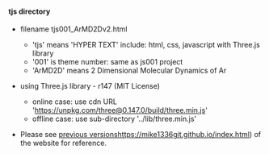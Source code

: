 #### tjs directory

 - filename tjs001_ArMD2Dv2.html
    - 'tjs' means 'HYPER TEXT' include: html, css, javascript with Three.js library
    - '001' is theme number: same as js001 project
    - 'ArMD2D' means 2 Dimensional Molecular Dynamics of Ar
    
 - using Three.js library - r147 (MIT License)
   - online case: use cdn URL 'https://unpkg.com/three@0.147.0/build/three.min.js'
   - offline case: use sub-directory '../lib/three.min.js'

 - Please see
   [previous versions](https://mike1336git.github.io/index.html)https://mike1336git.github.io/index.html)
    of the website for reference.
